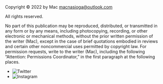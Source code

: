 Copyright © 2022 by Mac <macnasioga@outlook.com>

All rights reserved.

No part of this publication may be reproduced, distributed, or transmitted in any form or by any means, including photocopying, recording, or other electronic or mechanical methods, without the prior written permission of the writer (Mac), except in the case of brief quotations embodied in reviews and certain other noncommercial uses permitted by copyright law. For permission requests, write to the writer (Mac), including the following “Attention: Permissions Coordinator,” in the first paragraph at the following places.
- ![Twitter](https://img.shields.io/badge/twitter-macnasioga-9cf)
- ![Instagram](https://img.shields.io/badge/instagram-macnasioga-ff69b4)
